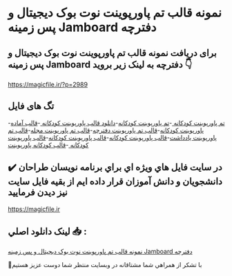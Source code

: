 # نمونه قالب تم پاورپوینت نوت بوک دیجیتال و پس زمینه Jamboard دفترچه

## برای دریافت نمونه قالب تم پاورپوینت نوت بوک دیجیتال و پس زمینه Jamboard دفترچه به لینک زیر بروید 👇

https://magicfile.ir/?p=2989

## تگ های فایل

-[تم پاورپوینت کودکانه ](https://magicfile.ir/product/%d9%86%d9%85%d9%88%d9%86%d9%87-%d9%82%d8%a7%d9%84%d8%a8-%d8%aa%d9%85-%d9%be%d8%a7%d9%88%d8%b1%d9%be%d9%88%db%8c%d9%86%d8%aa%d9%86%d9%88%d8%aa-%d8%a8%d9%88%da%a9-%d8%af%db%8c%d8%ac%db%8c%d8%aa%d8%a7%d9%84-%d9%85%d8%ac%d9%84%d9%87-%d8%af%d9%81%d8%aa%d8%b1%da%86%d9%87/)-[تم پاورپوینت کودکانه](https://magicfile.ir/product/%d9%86%d9%85%d9%88%d9%86%d9%87-%d9%82%d8%a7%d9%84%d8%a8-%d8%aa%d9%85-%d9%be%d8%a7%d9%88%d8%b1%d9%be%d9%88%db%8c%d9%86%d8%aa%d9%86%d9%88%d8%aa-%d8%a8%d9%88%da%a9-%d8%af%db%8c%d8%ac%db%8c%d8%aa%d8%a7%d9%84-%d9%85%d8%ac%d9%84%d9%87-%d8%af%d9%81%d8%aa%d8%b1%da%86%d9%87/)-[دانلود قالب پاورپوینت کودکانه ](https://magicfile.ir/product/%d9%86%d9%85%d9%88%d9%86%d9%87-%d9%82%d8%a7%d9%84%d8%a8-%d8%aa%d9%85-%d9%be%d8%a7%d9%88%d8%b1%d9%be%d9%88%db%8c%d9%86%d8%aa%d9%86%d9%88%d8%aa-%d8%a8%d9%88%da%a9-%d8%af%db%8c%d8%ac%db%8c%d8%aa%d8%a7%d9%84-%d9%85%d8%ac%d9%84%d9%87-%d8%af%d9%81%d8%aa%d8%b1%da%86%d9%87/)-[قالب آماده پاورپوینت کودکانه](https://magicfile.ir/product/%d9%86%d9%85%d9%88%d9%86%d9%87-%d9%82%d8%a7%d9%84%d8%a8-%d8%aa%d9%85-%d9%be%d8%a7%d9%88%d8%b1%d9%be%d9%88%db%8c%d9%86%d8%aa%d9%86%d9%88%d8%aa-%d8%a8%d9%88%da%a9-%d8%af%db%8c%d8%ac%db%8c%d8%aa%d8%a7%d9%84-%d9%85%d8%ac%d9%84%d9%87-%d8%af%d9%81%d8%aa%d8%b1%da%86%d9%87/)-[قالب تم پاورپوینت دفترچه](https://magicfile.ir/product/%d9%86%d9%85%d9%88%d9%86%d9%87-%d9%82%d8%a7%d9%84%d8%a8-%d8%aa%d9%85-%d9%be%d8%a7%d9%88%d8%b1%d9%be%d9%88%db%8c%d9%86%d8%aa%d9%86%d9%88%d8%aa-%d8%a8%d9%88%da%a9-%d8%af%db%8c%d8%ac%db%8c%d8%aa%d8%a7%d9%84-%d9%85%d8%ac%d9%84%d9%87-%d8%af%d9%81%d8%aa%d8%b1%da%86%d9%87/)-[قالب تم پاورپوینت مجله](https://magicfile.ir/product/%d9%86%d9%85%d9%88%d9%86%d9%87-%d9%82%d8%a7%d9%84%d8%a8-%d8%aa%d9%85-%d9%be%d8%a7%d9%88%d8%b1%d9%be%d9%88%db%8c%d9%86%d8%aa%d9%86%d9%88%d8%aa-%d8%a8%d9%88%da%a9-%d8%af%db%8c%d8%ac%db%8c%d8%aa%d8%a7%d9%84-%d9%85%d8%ac%d9%84%d9%87-%d8%af%d9%81%d8%aa%d8%b1%da%86%d9%87/)-[قالب تم پاورپوینت یادداشت](https://magicfile.ir/product/%d9%86%d9%85%d9%88%d9%86%d9%87-%d9%82%d8%a7%d9%84%d8%a8-%d8%aa%d9%85-%d9%be%d8%a7%d9%88%d8%b1%d9%be%d9%88%db%8c%d9%86%d8%aa%d9%86%d9%88%d8%aa-%d8%a8%d9%88%da%a9-%d8%af%db%8c%d8%ac%db%8c%d8%aa%d8%a7%d9%84-%d9%85%d8%ac%d9%84%d9%87-%d8%af%d9%81%d8%aa%d8%b1%da%86%d9%87/)-[قالب پاورپوینت کودکانه](https://magicfile.ir/product/%d9%86%d9%85%d9%88%d9%86%d9%87-%d9%82%d8%a7%d9%84%d8%a8-%d8%aa%d9%85-%d9%be%d8%a7%d9%88%d8%b1%d9%be%d9%88%db%8c%d9%86%d8%aa%d9%86%d9%88%d8%aa-%d8%a8%d9%88%da%a9-%d8%af%db%8c%d8%ac%db%8c%d8%aa%d8%a7%d9%84-%d9%85%d8%ac%d9%84%d9%87-%d8%af%d9%81%d8%aa%d8%b1%da%86%d9%87/)-[قالب پاورپوینت  کودکانه](https://magicfile.ir/product/%d9%86%d9%85%d9%88%d9%86%d9%87-%d9%82%d8%a7%d9%84%d8%a8-%d8%aa%d9%85-%d9%be%d8%a7%d9%88%d8%b1%d9%be%d9%88%db%8c%d9%86%d8%aa%d9%86%d9%88%d8%aa-%d8%a8%d9%88%da%a9-%d8%af%db%8c%d8%ac%db%8c%d8%aa%d8%a7%d9%84-%d9%85%d8%ac%d9%84%d9%87-%d8%af%d9%81%d8%aa%d8%b1%da%86%d9%87/)-[قالب پاورپوینت  کودکانه ](https://magicfile.ir/product/%d9%86%d9%85%d9%88%d9%86%d9%87-%d9%82%d8%a7%d9%84%d8%a8-%d8%aa%d9%85-%d9%be%d8%a7%d9%88%d8%b1%d9%be%d9%88%db%8c%d9%86%d8%aa%d9%86%d9%88%d8%aa-%d8%a8%d9%88%da%a9-%d8%af%db%8c%d8%ac%db%8c%d8%aa%d8%a7%d9%84-%d9%85%d8%ac%d9%84%d9%87-%d8%af%d9%81%d8%aa%d8%b1%da%86%d9%87/)-[قالب کودکانه پاورپوینت](https://magicfile.ir/product/%d9%86%d9%85%d9%88%d9%86%d9%87-%d9%82%d8%a7%d9%84%d8%a8-%d8%aa%d9%85-%d9%be%d8%a7%d9%88%d8%b1%d9%be%d9%88%db%8c%d9%86%d8%aa%d9%86%d9%88%d8%aa-%d8%a8%d9%88%da%a9-%d8%af%db%8c%d8%ac%db%8c%d8%aa%d8%a7%d9%84-%d9%85%d8%ac%d9%84%d9%87-%d8%af%d9%81%d8%aa%d8%b1%da%86%d9%87/)

## ✔️ در سايت فايل هاي ويژه اي براي برنامه نويسان طراحان دانشجويان و دانش آموزان قرار داده ايم از بقيه فايل سايت نيز ديدن فرماييد

https://magicfile.ir


## لينک دانلود اصلي 📥 :

[نمونه قالب تم پاورپوینت نوت بوک دیجیتال و پس زمینه Jamboard دفترچه](https://magicfile.ir/product/%d9%86%d9%85%d9%88%d9%86%d9%87-%d9%82%d8%a7%d9%84%d8%a8-%d8%aa%d9%85-%d9%be%d8%a7%d9%88%d8%b1%d9%be%d9%88%db%8c%d9%86%d8%aa%d9%86%d9%88%d8%aa-%d8%a8%d9%88%da%a9-%d8%af%db%8c%d8%ac%db%8c%d8%aa%d8%a7%d9%84-%d9%85%d8%ac%d9%84%d9%87-%d8%af%d9%81%d8%aa%d8%b1%da%86%d9%87/) 


🙏با تشکر از همراهي شما مشتاقانه در وبسایت منتظر شما دوست عزیز هستیم

